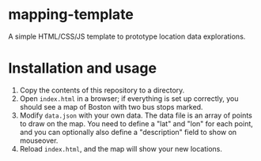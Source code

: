 # mapping-template
A simple HTML/CSS/JS template to prototype location data explorations.

# Installation and usage
1. Copy the contents of this repository to a directory.
2. Open `index.html` in a browser; if everything is set up correctly, you should see a map of Boston with two bus stops marked.
3. Modify `data.json` with your own data. The data file is an array of points to draw on the map. You need to define a "lat" and "lon" for each point, and you can optionally also define a "description" field to show on mouseover.
4. Reload `index.html`, and the map will show your new locations.